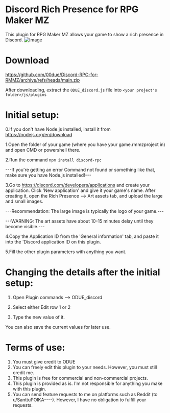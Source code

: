 # Discord Rich Presence for RPG Maker MZ

This plugin for RPG Maker MZ allows your game to show a rich presence in Discord.
![Image](https://cdn.discordapp.com/attachments/728203713893892227/1137797848763728022/image.png)

# Download
https://github.com/00due/Discord-RPC-for-RMMZ/archive/refs/heads/main.zip

After downloading, extract the `ODUE_discord.js` file into `<your project's folder>/js/plugins`

# Initial setup:

0.If you don't have Node.js installed, install it from https://nodejs.org/en/download

1.Open the folder of your game (where you have your game.rmmzproject in) and open CMD or powershell there.

2.Run the command `npm install discord-rpc`

---If you're getting an error Command not found or something like that, make sure you have Node.js installed!---

3.Go to https://discord.com/developers/applications and create your application. Click 'New application' and give it your game's name.
After creating it, open the Rich Presence --> Art assets tab, and upload the large and small images.

---Recommendation: The large image is typically the logo of your game.---

---WARNING: The art assets have about 10-15 minutes delay until they become visible.---


4.Copy the Application ID from the 'General information' tab, and paste it into the 'Discord application ID on this plugin.

5.Fill the other plugin parameters with anything you want.



# Changing the details after the initial setup:

1. Open Plugin commands --> ODUE_discord

2. Select either Edit row 1 or 2

3. Type the new value of it.

You can also save the current values for later use.

# Terms of use:

 1. You must give credit to ODUE
 2. You can freely edit this plugin to your needs. However, you must still credit me.
 3. This plugin is free for commercial and non-commercial projects.
 4. This plugin is provided as is. I'm not responsible for anything you make with this plugin.
 5. You can send feature requests to me on platforms such as Reddit (to u/SanttuPOIKA----).
    However, I have no obligation to fulfill your requests.

